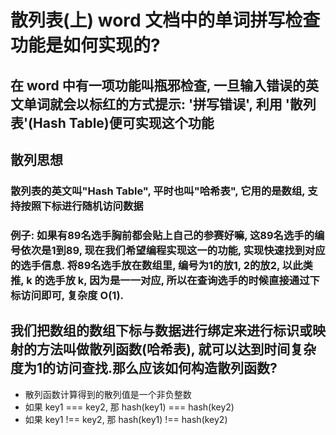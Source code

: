 # 散列表(上) word 文档中的单词拼写检查功能是如何实现的?

## 在 word 中有一项功能叫瓶邪检查, 一旦输入错误的英文单词就会以标红的方式提示: '拼写错误', 利用 '散列表'(Hash Table)便可实现这个功能

## 散列思想

### 散列表的英文叫"Hash Table", 平时也叫"哈希表", 它用的是数组, 支持按照下标进行随机访问数据

### 例子: 如果有89名选手胸前都会贴上自己的参赛好嘛, 这89名选手的编号依次是1到89, 现在我们希望编程实现这一的功能, 实现快速找到对应的选手信息. 将89名选手放在数组里, 编号为1的放1, 2的放2, 以此类推, k 的选手放 k, 因为是一一对应, 所以在查询选手的时候直接通过下标访问即可, 复杂度 O(1). 

## 我们把数组的数组下标与数据进行绑定来进行标识或映射的方法叫做散列函数(哈希表), 就可以达到时间复杂度为1的访问查找.那么应该如何构造散列函数?

- 散列函数计算得到的散列值是一个非负整数
- 如果 key1 === key2, 那 hash(key1) === hash(key2)
- 如果 key1 !== key2, 那 hash(key1) !== hash(key2)